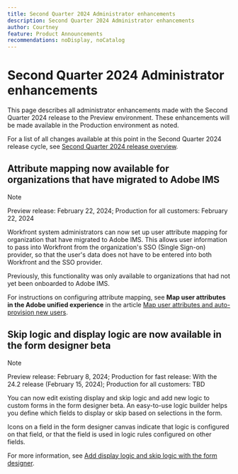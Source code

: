 ```yaml
---
title: Second Quarter 2024 Administrator enhancements
description: Second Quarter 2024 Administrator enhancements
author: Courtney
feature: Product Announcements
recommendations: noDisplay, noCatalog
---
```

# Second Quarter 2024 Administrator enhancements

This page describes all administrator enhancements made with the Second Quarter 2024 release to the Preview environment. These enhancements will be made available in the Production environment as noted.

For a list of all changes available at this point in the Second Quarter 2024 release cycle, see [Second Quarter 2024 release overview](/help/quicksilver/product-announcements/product-releases/24-q2-release-activity/24-q2-release-overview.md).

## Attribute mapping now available for organizations that have migrated to Adobe IMS

>[!NOTE]
>
>Preview release: February 22, 2024; Production for all customers: February 22, 2024

Workfront system administrators can now set up user attribute mapping for organization that have migrated to Adobe IMS. This allows user information to pass into Workfront from the organization's SSO (Single Sign-on) provider, so that the user's data does not have to be entered into both Workfront and the SSO provider.

Previously, this functionality was only available to organizations that had not yet been onboarded to Adobe IMS.

For instructions on configuring attribute mapping, see **Map user attributes in the Adobe unified experience** in the article [Map user attributes and auto-provision new users](/help/quicksilver/administration-and-setup/add-users/create-and-manage-users/map-user-attributes.md).

## Skip logic and display logic are now available in the form designer beta

>[!NOTE]
>
>Preview release: February 8, 2024; Production for fast release: With the 24.2 release (February 15, 2024); Production for all customers: TBD

You can now edit existing display and skip logic and add new logic to custom forms in the form designer beta. An easy-to-use logic builder helps you define which fields to display or skip based on selections in the form.

Icons on a field in the form designer canvas indicate that logic is configured on that field, or that the field is used in logic rules configured on other fields.

For more information, see [Add display logic and skip logic with the form designer](/help/quicksilver/administration-and-setup/customize-workfront/create-manage-custom-forms/form-designer/design-a-form/display-skip-logic-form-designer.md).